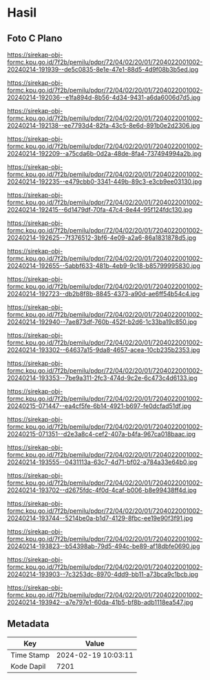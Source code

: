 # Hasil

## Foto C Plano

https://sirekap-obj-formc.kpu.go.id/7f2b/pemilu/pdpr/72/04/02/20/01/7204022001002-20240214-191939--de5c0835-8e1e-47e1-88d5-4d9f08b3b5ed.jpg

https://sirekap-obj-formc.kpu.go.id/7f2b/pemilu/pdpr/72/04/02/20/01/7204022001002-20240214-192036--e1fa894d-8b56-4d34-9431-a6da6006d7d5.jpg

https://sirekap-obj-formc.kpu.go.id/7f2b/pemilu/pdpr/72/04/02/20/01/7204022001002-20240214-192138--ee7793d4-82fa-43c5-8e6d-891b0e2d2306.jpg

https://sirekap-obj-formc.kpu.go.id/7f2b/pemilu/pdpr/72/04/02/20/01/7204022001002-20240214-192209--a75cda6b-0d2a-48de-8fa4-737494994a2b.jpg

https://sirekap-obj-formc.kpu.go.id/7f2b/pemilu/pdpr/72/04/02/20/01/7204022001002-20240214-192235--e479cbb0-3341-449b-89c3-e3cb9ee03130.jpg

https://sirekap-obj-formc.kpu.go.id/7f2b/pemilu/pdpr/72/04/02/20/01/7204022001002-20240214-192415--6d1479df-70fa-47c4-8e44-95f124fdc130.jpg

https://sirekap-obj-formc.kpu.go.id/7f2b/pemilu/pdpr/72/04/02/20/01/7204022001002-20240214-192625--7f376512-3bf6-4e09-a2a6-86a1831878d5.jpg

https://sirekap-obj-formc.kpu.go.id/7f2b/pemilu/pdpr/72/04/02/20/01/7204022001002-20240214-192655--5abbf633-481b-4eb9-9c18-b85799995830.jpg

https://sirekap-obj-formc.kpu.go.id/7f2b/pemilu/pdpr/72/04/02/20/01/7204022001002-20240214-192723--db2b8f8b-8845-4373-a90d-ae6ff54b54c4.jpg

https://sirekap-obj-formc.kpu.go.id/7f2b/pemilu/pdpr/72/04/02/20/01/7204022001002-20240214-192940--7ae873df-760b-452f-b2d6-1c33ba19c850.jpg

https://sirekap-obj-formc.kpu.go.id/7f2b/pemilu/pdpr/72/04/02/20/01/7204022001002-20240214-193302--64637a15-9da8-4657-acea-10cb235b2353.jpg

https://sirekap-obj-formc.kpu.go.id/7f2b/pemilu/pdpr/72/04/02/20/01/7204022001002-20240214-193353--7be9a311-2fc3-474d-9c2e-6c473c4d6133.jpg

https://sirekap-obj-formc.kpu.go.id/7f2b/pemilu/pdpr/72/04/02/20/01/7204022001002-20240215-071447--ea4cf5fe-6b14-4921-b697-fe0dcfad51df.jpg

https://sirekap-obj-formc.kpu.go.id/7f2b/pemilu/pdpr/72/04/02/20/01/7204022001002-20240215-071351--d2e3a8c4-cef2-407a-b4fa-967ca018baac.jpg

https://sirekap-obj-formc.kpu.go.id/7f2b/pemilu/pdpr/72/04/02/20/01/7204022001002-20240214-193555--0431113a-63c7-4d71-bf02-a784a33e64b0.jpg

https://sirekap-obj-formc.kpu.go.id/7f2b/pemilu/pdpr/72/04/02/20/01/7204022001002-20240214-193702--d2675fdc-4f0d-4caf-b006-b8e99438ff4d.jpg

https://sirekap-obj-formc.kpu.go.id/7f2b/pemilu/pdpr/72/04/02/20/01/7204022001002-20240214-193744--5214be0a-b1d7-4129-8fbc-ee19e90f3f91.jpg

https://sirekap-obj-formc.kpu.go.id/7f2b/pemilu/pdpr/72/04/02/20/01/7204022001002-20240214-193823--b54398ab-79d5-494c-be89-af18dbfe0690.jpg

https://sirekap-obj-formc.kpu.go.id/7f2b/pemilu/pdpr/72/04/02/20/01/7204022001002-20240214-193903--7c3253dc-8970-4dd9-bb11-a73bca9c1bcb.jpg

https://sirekap-obj-formc.kpu.go.id/7f2b/pemilu/pdpr/72/04/02/20/01/7204022001002-20240214-193942--a7e797e1-60da-41b5-bf8b-adb1118ea547.jpg


## Metadata

| Key        | Value               |
| ---------- | ------------------- |
| Time Stamp | 2024-02-19 10:03:11 |
| Kode Dapil | 7201                |



